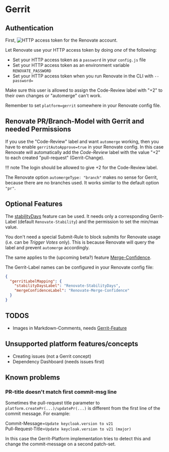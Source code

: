 # Gerrit

## Authentication

First, ![HTTP access token](/assets/images/gerrit-http-password.png) for the Renovate account.

Let Renovate use your HTTP access token by doing _one_ of the following:

- Set your HTTP access token as a `password` in your `config.js` file
- Set your HTTP access token as an environment variable `RENOVATE_PASSWORD`
- Set your HTTP access token when you run Renovate in the CLI with `--password=`

Make sure this user is allowed to assign the Code-Review label with "+2" to their own changes or "automerge" can't work.

Remember to set `platform=gerrit` somewhere in your Renovate config file.

## Renovate PR/Branch-Model with Gerrit and needed Permissions

If you use the "Code-Review" label and want `automerge` working, then you have to enable `gerritAutoApprove=true` in your Renovate config.
In this case Renovate will automatically add the _Code-Review_ label with the value "+2" to each created "pull-request" (Gerrit-Change).

!!! note
The login should be allowed to give +2 for the Code-Review label.

The Renovate option `automergeType: "branch"` makes no sense for Gerrit, because there are no branches used.
It works similar to the default option `"pr"`.

## Optional Features

The [stabilityDays](https://docs.renovatebot.com/configuration-options/#stabilitydays) feature can be used.
It needs only a corresponding Gerrit-Label (default `Renovate-Stability`) and the permission to set the min/max value.

You don't need a special Submit-Rule to block submits for Renovate usage (i.e. can be _Trigger Votes_ only).
This is because Renovate will query the label and prevent `automerge` accordingly.

The same applies to the (upcoming beta?) feature [Merge-Confidence](https://docs.renovatebot.com/merge-confidence/).

The Gerrit-Label names can be configured in your Renovate config file:

```json
{
  "gerritLabelMapping": {
    "stabilityDaysLabel": "Renovate-StabilityDays",
    "mergeConfidenceLabel": "Renovate-Merge-Confidence"
  }
}
```

## TODOS

- Images in Markdown-Comments, needs [Gerrit-Feature](https://bugs.chromium.org/p/gerrit/issues/detail?id=2015)

## Unsupported platform features/concepts

- Creating issues (not a Gerrit concept)
- Dependency Dashboard (needs issues first)

## Known problems

### PR-title doesn't match first commit-msg line

Sometimes the pull-request title parameter to `platform.createPr(...)/updatePr(...)` is different from the first line of the commit message.
For example:

Commit-Message=`Update keycloak.version to v21` \
Pull-Request-Title=`Update keycloak.version to v21 (major)`

In this case the Gerrit-Platform implementation tries to detect this and change the commit-message on a second patch-set.
